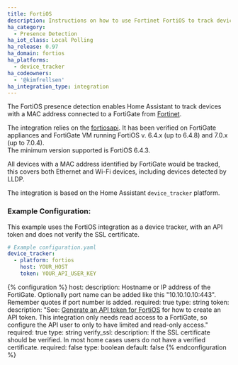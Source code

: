 ```yaml
---
title: FortiOS
description: Instructions on how to use Fortinet FortiOS to track devices in Home Assistant.
ha_category:
  - Presence Detection
ha_iot_class: Local Polling
ha_release: 0.97
ha_domain: fortios
ha_platforms:
  - device_tracker
ha_codeowners:
  - '@kimfrellsen'
ha_integration_type: integration
---
```


The FortiOS presence detection enables Home Assistant to track devices with a MAC address connected to a FortiGate from [Fortinet](https://www.fortinet.com).

The integration relies on the [fortiosapi](https://pypi.org/project/fortiosapi/). It has been verified on FortiGate appliances and FortiGate VM running FortiOS v. 6.4.x (up to 6.4.8) and 7.0.x (up to 7.0.4).  
The minimum version supported is FortiOS 6.4.3.

All devices with a MAC address identified by FortiGate would be tracked, this covers both Ethernet and Wi-Fi devices, including devices detected by LLDP.

The integration is based on the Home Assistant `device_tracker` platform.

### Example Configuration:

This example uses the FortiOS integration as a device tracker, with an API token and does not verify the SSL certificate.

```yaml
# Example configuration.yaml
device_tracker:
  - platform: fortios
    host: YOUR_HOST
    token: YOUR_API_USER_KEY
```

{% configuration %}
host:
  description: Hostname or IP address of the FortiGate. Optionally port name can be added like this "10.10.10.10:443". Remember quotes if port number is added.
  required: true
  type: string
token:
  description: "See: [Generate an API token for FortiOS](https://docs.fortinet.com/document/forticonverter/6.2.0/online-help/866905/connect-fortigate-device-via-api-token) for how to create an API token. This integration only needs read access to a FortiGate, so configure the API user to only to have limited and read-only access."
  required: true
  type: string
verify_ssl:
  description: If the SSL certificate should be verified. In most home cases users do not have a verified certificate.
  required: false
  type: boolean
  default: false
{% endconfiguration %}
